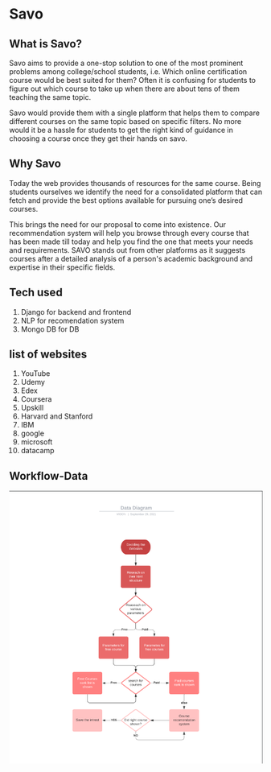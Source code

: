 # Savo
## What is Savo?
Savo aims to provide a one-stop solution to one of the most prominent problems among college/school students, i.e. Which online certification course would be best suited for them? Often it is confusing for students to figure out which course to take up when there are about tens of them teaching the same topic. 

Savo would provide them with a single platform that helps them to compare different courses on the same topic based on specific filters. No more would it be a hassle for students to get the right kind of guidance in choosing a course once they get their hands on savo.

## Why Savo
Today the web provides thousands of resources for the same course. Being students ourselves we identify the need for a consolidated platform that can fetch and provide the best options available for pursuing one’s desired courses. 

This brings the need for our proposal to come into existence. Our recommendation system will help you browse through every course that has been made till today and help you find the one that meets your needs and requirements. 
SAVO stands out from other platforms as it suggests courses after a detailed analysis of a person's academic background and expertise in their specific fields.

## Tech used
1. Django for backend and frontend
2. NLP for recomendation system
3. Mongo DB for DB

## list of websites
1. YouTube 
2. Udemy 
3. Edex 
4. Coursera 
5. Upskill
6. Harvard and Stanford
7. IBM
8. google
9. microsoft
10. datacamp

## Workflow-Data

![Data Flow](https://github.com/paritoshtripathi935/Savo/blob/main/new.png)

